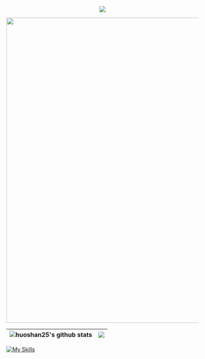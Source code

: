 <p align="center">
    <!-- https://github.com/kyechan99/capsule-render -->
    <img src="https://capsule-render.vercel.app/api?type=waving&color=timeGradient&height=300&&section=header&text=HI%20THERE&fontSize=90&fontAlign=50&fontAlignY=30&desc=I%20am%20huoshan25!&descAlign=50&descSize=30&descAlignY=60&animation=twinkling" />
</p>

<img width="800" src="https://github-readme-activity-graph.vercel.app/graph?username=huoshan25&theme=synthwave&hide_border=true&area=true" />


| <a> <img align="center" src="https://github-readme-stats.vercel.app/api?username=huoshan25&show_icons=true&include_all_commits=true&title_color=1E80FF&hide_border=true" alt="huoshan25's github stats" /> </a> | <a> <img align="center" src="https://github-readme-stats.vercel.app/api/top-langs/?username=huoshan25&layout=compact&title_color=1E80FF&hide_border=true" /> </a> | 
| ------------- | ------------- |

[![My Skills](https://skillicons.dev/icons?i=js,ts,html,css,nest,python,rust,next,nuxt)](https://skillicons.dev)
